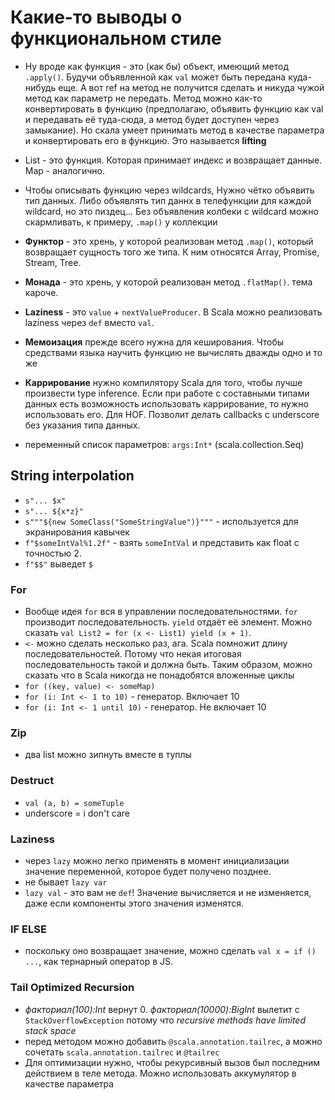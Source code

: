 # Какие-то выводы о функциональном стиле

- Ну вроде как функция - это (как бы) объект, имеющий метод `.apply()`. Будучи объявленной как `val` может быть передана куда-нибудь еще. А вот ref на метод не получится сделать и никуда чужой метод как параметр не передать. Метод можно как-то конвертировать в функцию (предполагаю, объявить функцию как val и передавать её туда-сюда, а метод будет доступен через замыкание). Но скала умеет принимать метод в качестве параметра и конвертировать его в функцию. Это называется **lifting**
- List - это функция. Которая принимает индекс и возвращает данные. Map - аналогично.
- Чтобы описывать функцию через wildcards, Нужно чётко объявить тип данных. Либо объявлять тип даннх в телефункции для каждой wildcard, но это пиздец... Без объявления колбеки с wildcard можно скармливать, к примеру, `.map()` у коллекции

- **Функтор** - это хрень, у которой реализован метод `.map()`, который возвращает сущность того же типа. К ним относятся Array, Promise, Stream, Tree.
- **Монада** - это хрень, у которой реализован метод `.flatMap()`. тема кароче.
- **Laziness** - это `value` + `nextValueProducer`. В Scala можно реализовать laziness через `def` вместо `val`.
- **Мемоизация** прежде всего нужна для кеширования. Чтобы средствами языка научить функцию не вычислять дважды одно и то же
- **Каррирование** нужно компилятору Scala для того, чтобы лучше произвести type inference. Если при работе с составными типами данных есть возможность использовать каррирование, то нужно использовать его. Для HOF. Позволит делать callbacks с underscore без указания типа данных.

- переменный список параметров: `args:Int*` (scala.collection.Seq)



## String interpolation

- `s"... $x"`
- `s"... ${x*z}"`
- `s"""${new SomeClass("SomeStringValue")}"""` - используется для экранирования кавычек
- `f"$someIntVal%1.2f"` - взять `someIntVal` и представить как float с точностью 2.
- `f"$$"` выведет `$`

### For

- Вообще идея `for` вся в управлении последовательностями. `for` производит последовательность. `yield` отдаёт её элемент. Можно сказать `val List2 = for (x <- List1) yield (x + 1)`.
- `<-` можно сделать несколько раз, ага. Scala помножит длину последовательностей. Потому что некая итоговая последовательность такой и должна быть. Таким образом, можно сказать что в Scala никогда не понадобятся вложенные циклы
- `for ((key, value) <- someMap)`
- `for (i: Int <- 1 to 10)` - генератор. Включает 10
- `for (i: Int <- 1 until 10)` - генератор. Не включает 10

### Zip

- два list можно зипнуть вместе в туплы

### Destruct

- `val (a, b) = someTuple`
- underscore = i don't care

### Laziness

- через `lazy` можно легко применять в момент инициализации значение переменной, которое будет получено позднее.
- не бывает `lazy var`
- `lazy val` - это вам не `def`! Значение вычисляется и не изменяется, даже если компоненты этого значения изменятся.

### IF ELSE

- поскольку оно возвращает значение, можно сделать `val x = if () ...`, как тернарный оператор в JS.


### Tail Optimized Recursion
- *факториал(100):Int* вернут 0. *факториал(10000):BigInt* вылетит с `StackOverflowException` потому что *recursive methods have limited stack space*
- перед методом можно добавить `@scala.annotation.tailrec`, а можно сочетать `scala.annotation.tailrec` и `@tailrec`
- Для оптимизации нужно, чтобы рекурсивный вызов был последним действием в теле метода. Можно использовать аккумулятор в качестве параметра